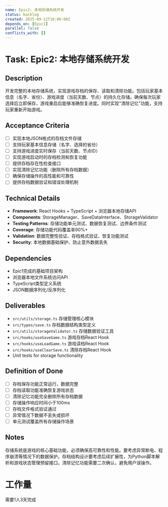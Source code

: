 ```yaml
---
name: Epic2: 本地存储系统开发
status: backlog
created: 2025-09-12T10:00:00Z
depends_on: [Epic1]
parallel: false
conflicts_with: []
---
```


# Task: Epic2: 本地存储系统开发

## Description
开发完整的本地存储系统，实现游戏存档的保存、读取和清除功能。包括玩家基本信息（名字、省份）、游戏进度（当前天数、节点）的持久化存储。确保每次玩家选择后立即保存，游戏重启后能够准确恢复进度。同时实现"清除记忆"功能，支持玩家重新开始游戏。

## Acceptance Criteria
- [ ] 实现本地JSON格式的存档文件存储
- [ ] 支持玩家基本信息存储（名字、选择的省份）
- [ ] 支持游戏进度实时保存（当前天数、节点ID）
- [ ] 实现游戏启动时的存档检测和恢复功能
- [ ] 提供存档存在性检查接口
- [ ] 实现清除记忆功能（删除所有存档数据）
- [ ] 确保存储操作的高性能和可靠性
- [ ] 提供存档数据验证和错误处理机制

## Technical Details
- **Framework**: React Hooks + TypeScript + 浏览器本地存储API
- **Components**: StorageManager、SaveDataInterface、StorageValidator
- **Testing Patterns**: 存储功能单元测试、数据恢复测试、边界条件测试
- **Coverage**: 存储功能代码覆盖率90%+
- **Validation**: 数据完整性验证、存档格式验证、恢复功能测试
- **Security**: 本地数据基础保护、防止意外数据丢失

## Dependencies
- Epic1完成的基础项目架构
- 浏览器本地文件系统访问API
- TypeScript类型定义系统
- JSON数据序列化/反序列化

## Deliverables
- `src/utils/storage.ts` 存储管理核心模块
- `src/types/save.ts` 存档数据结构类型定义
- `src/utils/storageValidator.ts` 存储数据验证工具
- `src/hooks/useSaveGame.ts` 游戏存档React Hook
- `src/hooks/useLoadGame.ts` 游戏读档React Hook
- `src/hooks/useClearSave.ts` 清除存档React Hook
- Unit tests for storage functionality

## Definition of Done
- [ ] 存档保存功能正常运行，数据完整
- [ ] 存档读取功能准确恢复游戏状态
- [ ] 清除记忆功能完全删除所有存档数据
- [ ] 存储操作响应时间小于100ms
- [ ] 存档文件格式验证通过
- [ ] 异常情况下数据不丢失或损坏
- [ ] 单元测试覆盖所有存储操作场景

## Notes
存储系统是游戏的核心基础功能，必须确保高可靠性和性能。要考虑异常断电、程序崩溃等情况下的数据保护。存档结构设计要考虑后续扩展性，为Python脚本解析和游戏状态管理预留接口。清除记忆功能需要二次确认，避免用户误操作。

# 工作量
需要1人3天完成